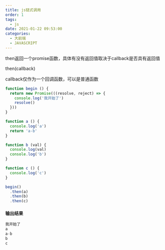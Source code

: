 ```yaml
---
title: js链式调用
order: 1
tags: 
  - js
date: 2021-01-22 09:53:00
categories: 
  - 大前端
  - JAVASCRIPT
---
```


then返回一个promise函数，具体有没有返回值取决于callback是否具有返回值

then(callback)

callback仅作为一个回调函数，可以是普通函数

```js
function begin () {
  return new Promise(((resolve, reject) => {
    console.log('我开始了')
    resolve()
  }))
}

function a () {
  console.log('a')
  return 'a-b'
}

function b (val) {
  console.log(val)
  console.log('b')
}

function c () {
  console.log('c')
}

begin()
  .then(a)
  .then(b)
  .then(c)
```

#### 输出结果

```js
我开始了
a
a-b
b
c
```
